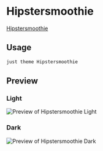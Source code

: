 # Hipstersmoothie

[Hipstersmoothie](#)

## Usage

```bash
just theme Hipstersmoothie
```

## Preview

### Light

![Preview of Hipstersmoothie Light](preview-light.png)

### Dark

![Preview of Hipstersmoothie Dark](preview-dark.png)
